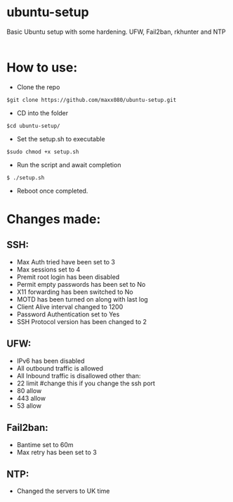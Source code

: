 # ubuntu-setup
Basic Ubuntu setup with some hardening. UFW, Fail2ban, rkhunter and NTP <br> <br>

# How to use:


 - Clone the repo
```
$git clone https://github.com/maxx080/ubuntu-setup.git
```
 - CD into the folder 
```
$cd ubuntu-setup/
```
 - Set the setup.sh to executable
```
$sudo chmod +x setup.sh
```
 - Run the script and await completion
```
$ ./setup.sh
```
 - Reboot once completed.

# Changes made:

## SSH: 

- Max Auth tried have been set to 3
- Max sessions set to 4
- Premit root login has been disabled
- Permit empty passwords has been set to No
- X11 forwarding has been switched to No
- MOTD has been turned on along with last log
- Client Alive interval changed to 1200
- Password Authentication set to Yes
- SSH Protocol version has been changed to 2

## UFW:

- IPv6 has been disabled
- All outbound traffic is allowed
- All Inbound traffic is disallowed other than:
- 22 limit #change this if you change the ssh port
- 80 allow
- 443 allow
- 53 allow

## Fail2ban:

- Bantime set to 60m
- Max retry has been set to 3

## NTP:

- Changed the servers to UK time
